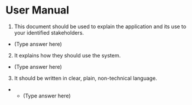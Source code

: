 # User Manual

1. This document should be used to explain the application and its use to your identified stakeholders.

- (Type answer here)

2. It explains how they should use the system.

- (Type answer here)

3. It should be written in clear, plain, non-technical language.

- - (Type answer here)
